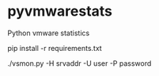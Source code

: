 pyvmwarestats
=============

Python vmware statistics

pip install -r requirements.txt

./vsmon.py -H srvaddr -U user -P password
